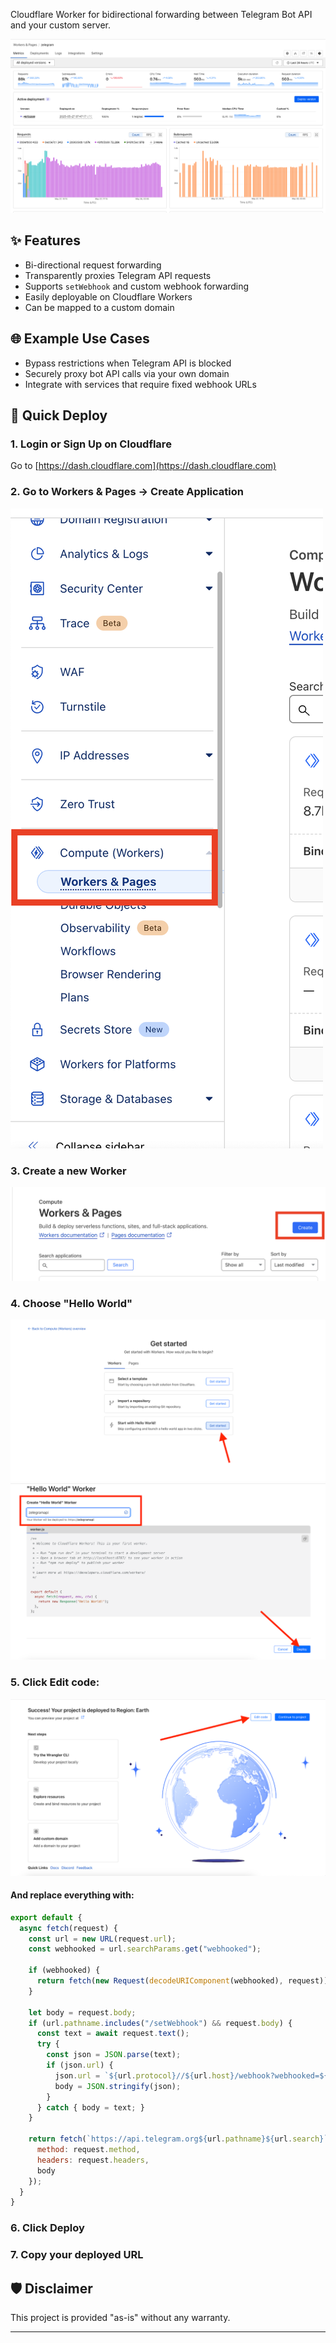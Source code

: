 
Cloudflare Worker for bidirectional forwarding between Telegram Bot API and your custom server.

![workers](screenshots/workers.png)

## ✨ Features

- Bi-directional request forwarding
- Transparently proxies Telegram API requests
- Supports `setWebhook` and custom webhook forwarding
- Easily deployable on Cloudflare Workers
- Can be mapped to a custom domain

## 🌐 Example Use Cases

- Bypass restrictions when Telegram API is blocked
- Securely proxy bot API calls via your own domain
- Integrate with services that require fixed webhook URLs

## 🚀 Quick Deploy

### 1. Login or Sign Up on Cloudflare

Go to [https://dash.cloudflare.com](https://dash.cloudflare.com)

### 2. Go to **Workers & Pages** → **Create Application**
![Create Application](screenshots/step2.png)

### 3. Create a new Worker
![Create a new Worker](screenshots/step3.png)

### 4. Choose "Hello World"
![Hello World](screenshots/step4.png)
![Hello World](screenshots/step5.png)

### 5. Click **Edit code**:
![Edit code](screenshots/step6.png)

#### And replace everything with:
```js
export default {
  async fetch(request) {
    const url = new URL(request.url);
    const webhooked = url.searchParams.get("webhooked");
    
    if (webhooked) {
      return fetch(new Request(decodeURIComponent(webhooked), request));
    }

    let body = request.body;
    if (url.pathname.includes("/setWebhook") && request.body) {
      const text = await request.text();
      try {
        const json = JSON.parse(text);
        if (json.url) {
          json.url = `${url.protocol}//${url.host}/webhook?webhooked=${encodeURIComponent(json.url)}`;
          body = JSON.stringify(json);
        }
      } catch { body = text; }
    }

    return fetch(`https://api.telegram.org${url.pathname}${url.search}`, {
      method: request.method,
      headers: request.headers,
      body
    });
  }
}

````

### 6. Click **Deploy**

### 7. Copy your deployed URL 
## 🛡️ Disclaimer
This project is provided "as-is" without any warranty.

---

